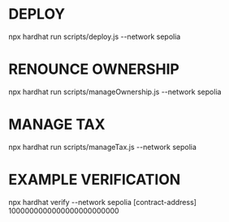 # DEPLOY

npx hardhat run scripts/deploy.js --network sepolia

# RENOUNCE OWNERSHIP

npx hardhat run scripts/manageOwnership.js --network sepolia

# MANAGE TAX

npx hardhat run scripts/manageTax.js --network sepolia

# EXAMPLE VERIFICATION

npx hardhat verify --network sepolia [contract-address] 1000000000000000000000000
